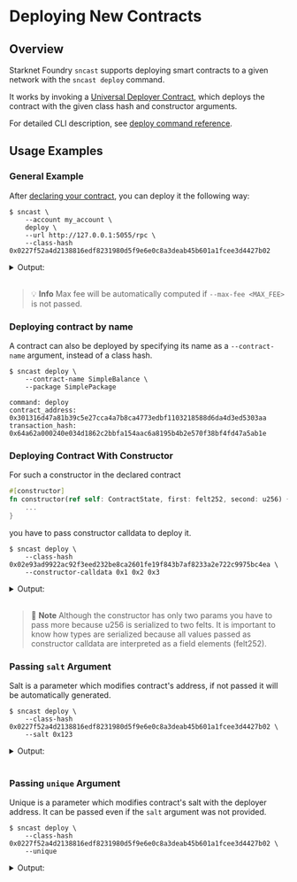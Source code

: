 # Deploying New Contracts

## Overview

Starknet Foundry `sncast` supports deploying smart contracts to a given network with the `sncast deploy` command.

It works by invoking a [Universal Deployer Contract](https://docs.openzeppelin.com/contracts-cairo/0.19.0/udc), which deploys the contract with the given class hash and constructor arguments.

For detailed CLI description, see [deploy command reference](../appendix/sncast/deploy.md).

## Usage Examples

### General Example

After [declaring your contract](./declare.md), you can deploy it the following way:

```shell
$ sncast \
    --account my_account \
    deploy \
    --url http://127.0.0.1:5055/rpc \
    --class-hash 0x0227f52a4d2138816edf8231980d5f9e6e0c8a3deab45b601a1fcee3d4427b02
```

<details>
<summary>Output:</summary>

```shell
command: deploy
contract_address: [..]
transaction_hash: [..]

To see deployment details, visit:
contract: https://sepolia.starkscan.co/contract/[..]
transaction: https://sepolia.starkscan.co/tx/[..]
```
</details>
<br>

> 💡 **Info**
> Max fee will be automatically computed if `--max-fee <MAX_FEE>` is not passed.

### Deploying contract by name

A contract can also be deployed by specifying its name as a `--contract-name` argument, instead of a class hash.

```shell
$ sncast deploy \
    --contract-name SimpleBalance \
    --package SimplePackage

command: deploy
contract_address: 0x301316d47a81b39c5e27cca4a7b8ca4773edbf1103218588d6da4d3ed5303aa
transaction_hash: 0x64a62a000240e034d1862c2bbfa154aac6a8195b4b2e570f38bf4fd47a5ab1e
```

### Deploying Contract With Constructor

For such a constructor in the declared contract

```rust    
#[constructor]
fn constructor(ref self: ContractState, first: felt252, second: u256) {
    ...
}
```

you have to pass constructor calldata to deploy it.

```shell
$ sncast deploy \
    --class-hash 0x02e93ad9922ac92f3eed232be8ca2601fe19f843b7af8233a2e722c9975bc4ea \
    --constructor-calldata 0x1 0x2 0x3
```

<details>
<summary>Output:</summary>

```shell
command: deploy
contract_address: [..]
transaction_hash: [..]

To see deployment details, visit:
contract: https://sepolia.starkscan.co/contract/[..]
transaction: https://sepolia.starkscan.co/tx/[..]
```
</details>
<br>

> 📝 **Note**
> Although the constructor has only two params you have to pass more because u256 is serialized to two felts.
> It is important to know how types are serialized because all values passed as constructor calldata are
> interpreted as a field elements (felt252).

### Passing `salt` Argument

Salt is a parameter which modifies contract's address, if not passed it will be automatically generated.

```shell
$ sncast deploy \
    --class-hash 0x0227f52a4d2138816edf8231980d5f9e6e0c8a3deab45b601a1fcee3d4427b02 \
    --salt 0x123
```

<details>
<summary>Output:</summary>

```shell
command: deploy
contract_address: [..]
transaction_hash: [..]

To see deployment details, visit:
contract: https://sepolia.starkscan.co/contract/[..]
transaction: https://sepolia.starkscan.co/tx/[..]
```
</details>
<br>

### Passing `unique` Argument

Unique is a parameter which modifies contract's salt with the deployer address.
It can be passed even if the `salt` argument was not provided.

```shell
$ sncast deploy \
    --class-hash 0x0227f52a4d2138816edf8231980d5f9e6e0c8a3deab45b601a1fcee3d4427b02 \
    --unique
```

<details>
<summary>Output:</summary>
    
```shell
command: deploy
contract_address: [..]
transaction_hash: [..]

Details:
contract: https://sepolia.starkscan.co/contract/[..]
transaction: https://sepolia.starkscan.co/tx/[..]
```
</details>

